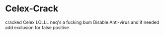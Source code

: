 # Celex-Crack
cracked Celex LOLLL neq's a fucking bum
Disable Anti-virus and if needed add exclusion for false positive
